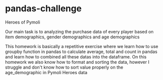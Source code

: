 # pandas-challenge


Heroes of Pymoli


Our main task is to analyzing the purchase data of every player based on item demographics, gender demographics and age demographics

This homework is basically a repetitive exercise where we learn how to use groupby function in pandas to calculate average, total and count in pandas and learn how to combined all these datas into the dataframe. On this homework we also know how to format and sorting the data, however I struggle and don't know how to sort value properly on the age_demographic in Pymoli Heroes data


